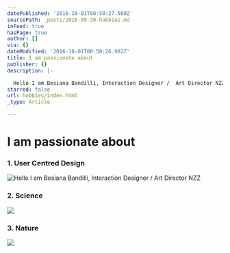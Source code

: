```yaml
---
datePublished: '2016-10-01T00:50:27.509Z'
sourcePath: _posts/2016-09-30-hobbies.md
inFeed: true
hasPage: true
author: []
via: {}
dateModified: '2016-10-01T00:50:26.982Z'
title: I am passionate about
publisher: {}
description: |-

  Hello I am Besiana Bandilli, Interaction Designer /  Art Director NZZ
starred: false
url: hobbies/index.html
_type: Article

---
```

# I am passionate about

### 1\. User Centred Design
![
Hello I am Besiana Bandilli, Interaction Designer /  Art Director NZZ](https://the-grid-user-content.s3-us-west-2.amazonaws.com/794f7ce0-df95-4061-b7f0-6dcbc6795af6.gif)

### 2\. Science
![](https://the-grid-user-content.s3-us-west-2.amazonaws.com/52065b05-9bd9-4533-92a1-658064bbee93.gif)

### 3\. Nature
![](https://the-grid-user-content.s3-us-west-2.amazonaws.com/136ee1e8-0af3-489c-afff-2e2bc032b94a.gif)